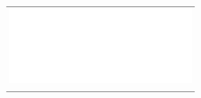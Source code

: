 <table>
  <tr>
    <td colspan="2" align="center">
<img src="https://github.com/lowlighter/metrics/blob/examples/metrics.plugin.isocalendar.svg" alt=""></img>
      <img width="900" height="1" alt="">
    </td>
  </tr>
</table>

